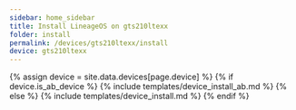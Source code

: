 ```yaml
---
sidebar: home_sidebar
title: Install LineageOS on gts210ltexx
folder: install
permalink: /devices/gts210ltexx/install
device: gts210ltexx
---
```

{% assign device = site.data.devices[page.device] %}
{% if device.is_ab_device %}
{% include templates/device_install_ab.md %}
{% else %}
{% include templates/device_install.md %}
{% endif %}

